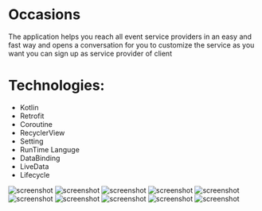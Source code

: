# Occasions

The application helps you reach all event service providers in an easy and fast way and opens a conversation for you to customize the service as you want you can sign up as service provider of client


# Technologies:

- Kotlin
- Retrofit
- Coroutine
- RecyclerView
- Setting
- RunTime Languge
- DataBinding
- LiveData
- Lifecycle


![screenshot](https://github.com/am3712/Occasions/blob/main/ScreenShots/Screenshot_1626328155.png?raw=true)
![screenshot](https://github.com/am3712/Occasions/blob/main/ScreenShots/Screenshot_1626328161.png?raw=true)
![screenshot](https://github.com/am3712/Occasions/blob/main/ScreenShots/Screenshot_1626328164.png?raw=true)
![screenshot](https://github.com/am3712/Occasions/blob/main/ScreenShots/Screenshot_1626328166.png?raw=true)
![screenshot](https://github.com/am3712/Occasions/blob/main/ScreenShots/Screenshot_1626328170.png?raw=true)
![screenshot](https://github.com/am3712/Occasions/blob/main/ScreenShots/Screenshot_1626328247.png?raw=true)
![screenshot](https://github.com/am3712/Occasions/blob/main/ScreenShots/Screenshot_1626328277.png?raw=true)
![screenshot](https://github.com/am3712/Occasions/blob/main/ScreenShots/Screenshot_1626328269.png?raw=true)
![screenshot](https://github.com/am3712/Occasions/blob/main/ScreenShots/creenshot_1626328263.png?raw=true)
![screenshot](https://github.com/am3712/Occasions/blob/main/ScreenShots/Screenshot_1626328258.png?raw=true)

